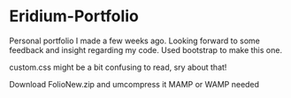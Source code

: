 # Eridium-Portfolio
Personal portfolio I made a few weeks ago. Looking forward to some feedback and insight regarding my code. Used bootstrap to make this one.

custom.css might be a bit confusing to read, sry about that!

Download FolioNew.zip and umcompress it
MAMP or WAMP needed
